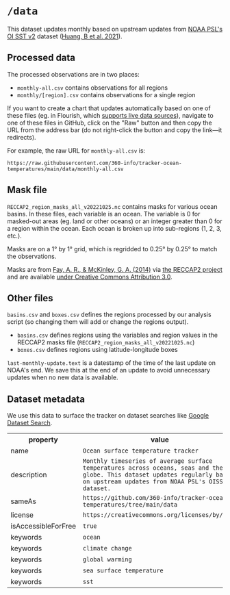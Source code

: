
# `/data`

This dataset updates monthly based on upstream updates from [NOAA PSL's OI SST v2](https://psl.noaa.gov/data/gridded/data.noaa.oisst.v2.highres.html) dataset ([Huang, B et al. 2021](https://doi.org/10.1175/JCLI-D-20-0166.1)).

## Processed data

The processed observations are in two places:

- `monthly-all.csv` contains observations for all regions
- `monthly/[region].csv` contains observations for a single region

If you want to create a chart that updates automatically based on one of these files (eg. in Flourish, which [supports live data sources](https://help.flourish.studio/article/163-how-to-connect-to-live-data-sources)), navigate to one of these files in GitHub, click on the "Raw" button and then copy the URL from the address bar (do not right-click the button and copy the link—it redirects).

For example, the raw URL for `monthly-all.csv` is:

```
https://raw.githubusercontent.com/360-info/tracker-ocean-temperatures/main/data/monthly-all.csv
```

## Mask file

`RECCAP2_region_masks_all_v20221025.nc` contains masks for various ocean basins. In these files, each variable is an ocean. The variable is 0 for masked-out areas (eg. land or other oceans) or an integer greater than 0 for a region within the ocean. Each ocean is broken up into sub-regions (1, 2, 3, etc.).

Masks are on a 1° by 1° grid, which is regridded to 0.25° by 0.25° to match the observations.

Masks are from [Fay, A. R., & McKinley, G. A. (2014)](https://doi.org/10.5194/essd-6-273-2014) via [the RECCAP2 project](https://github.com/RECCAP2-ocean/R2-shared-resources/) and are available [under Creative Commons Attribution 3.0](https://doi.pangaea.de/10.1594/PANGAEA.828650).

## Other files

`basins.csv` and `boxes.csv` defines the regions processed by our analysis script (so changing them will add or change the regions output).

- `basins.csv` defines regions using the variables and region values in the RECCAP2 masks file (`RECCAP2_region_masks_all_v20221025.nc`)
- `boxes.csv` defines regions using latitude-longitude boxes

`last-monthly-update.text` is a datestamp of the time of the last update on NOAA's end. We save this at the end of an update to avoid unnecessary updates when no new data is available.

## Dataset metadata

We use this data to surface the tracker on dataset searches like [Google Dataset Search](https://datasetsearch.research.google.com/).

<div itemscope itemtype="http://schema.org/Dataset">
  <table>
    <tr>
      <th>property</th>
      <th>value</th>
    </tr>
    <tr>
      <td>name</td>
      <td>
        <code itemprop="name">Ocean surface temperature tracker</code>
      </td>
    </tr>
    <tr>
      <td>description</td>
      <td>
        <code itemprop="description">Monthly timeseries of average surface temperatures across oceans, seas and the globe. This dataset updates regularly based on upstream updates from NOAA PSL's OISST v2 dataset.</code>
      </td>
    </tr>
    <tr>
      <td>sameAs</td>
      <td>
        <code itemprop="sameAs">https://github.com/360-info/tracker-ocean-temperatures/tree/main/data</code>
      </td>
    </tr>
    <tr>
      <td>license</td>
      <td>
        <code itemprop="license">https://creativecommons.org/licenses/by/4.0/</code>
      </td>
    </tr>
    <tr>
      <td>isAccessibleForFree</td>
      <td>
        <code itemprop="isAccessibleForFree">true</code>
      </td>
    </tr>
    <tr>
      <td>keywords</td>
      <td>
        <code itemprop="keywords">ocean</code>
      </td>
    </tr>
    <tr>
      <td>keywords</td>
      <td>
        <code itemprop="keywords">climate change</code>
      </td>
    </tr>
    <tr>
      <td>keywords</td>
      <td>
        <code itemprop="keywords">global warming</code>
      </td>
    </tr>
    <tr>
      <td>keywords</td>
      <td>
        <code itemprop="keywords">sea surface temperature</code>
      </td>
    </tr>
    <tr>
      <td>keywords</td>
      <td>
        <code itemprop="keywords">sst</code>
      </td>
    </tr>
  </table>
</div>
